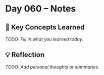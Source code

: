 # Day 060 – Notes

## 🔑 Key Concepts Learned

_TODO: Fill in what you learned today._

## 💡 Reflection

_TODO: Add personal thoughts or summaries._
